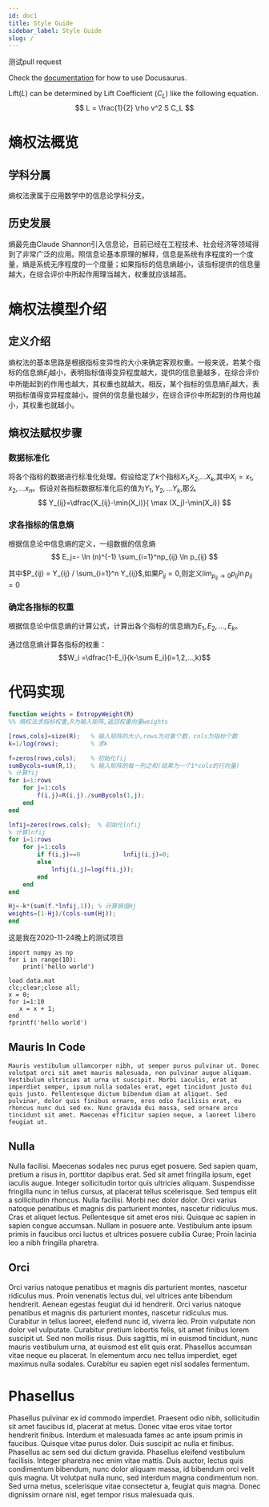 ```yaml
---
id: doc1
title: Style Guide
sidebar_label: Style Guide
slug: /
---
```




测试pull request



Check the [documentation](https://docusaurus.io) for how to use Docusaurus.

Lift($L$) can be determined by Lift Coefficient ($C_L$) like the following
equation.
$$
L = \frac{1}{2} \rho v^2 S C_L
$$

# 熵权法概览

## 学科分属

熵权法隶属于应用数学中的信息论学科分支。

## 历史发展

   熵最先由Claude Shannon引入信息论，目前已经在工程技术、社会经济等领域得到了非常广泛的应用。照信息论基本原理的解释，信息是系统有序程度的一个度量，熵是系统无序程度的一个度量；如果指标的信息熵越小，该指标提供的信息量越大，在综合评价中所起作用理当越大，权重就应该越高。



# 熵权法模型介绍

## 定义介绍

熵权法的基本思路是根据指标变异性的大小来确定客观权重。一般来说，若某个指标的信息熵$E_j$越小，表明指标值得变异程度越大，提供的信息量越多，在综合评价中所能起到的作用也越大，其权重也就越大。相反，某个指标的信息熵$E_j$越大，表明指标值得变异程度越小，提供的信息量也越少，在综合评价中所起到的作用也越小，其权重也就越小。 



## 熵权法赋权步骤

### 数据标准化

将各个指标的数据进行标准化处理。假设给定了$k$个指标$X_1$,$X_2$,...$X_k$,其中$X_i={x_1,x_2,...x_n}$。假设对各指标数据标准化后的值为$Y_1,Y_2,...Y_k$,那么
$$
Y_{ij}=\dfrac{X_{ij}-\min(X_i)}{ \max (X_j)-\min(X_i)}
$$

### 求各指标的信息熵

根据信息论中信息熵的定义，一组数据的信息熵
$$
E_j=- \ln (n)^{-1} \sum_{i=1}^np_{ij} \ln p_{ij}
$$

其中$P_{ij} = Y_{ij} / \sum_{i=1}^n Y_{ij}$,如果$P_{ij}=0$,则定义$\lim_{p_{ij}\to 0} p_{ij} \ln p_{ij} = 0$

### 确定各指标的权重

根据信息论中信息熵的计算公式，计算出各个指标的信息熵为$E_1,E_2,...,E_k$。

通过信息熵计算各指标的权重：$$W_i =\dfrac{1-E_i}{k-\sum E_i}(i=1,2,...,k)$$



# 代码实现



```matlab
function weights = EntropyWeight(R)
%% 熵权法求指标权重,R为输入矩阵,返回权重向量weights

[rows,cols]=size(R);   % 输入矩阵的大小,rows为对象个数，cols为指标个数
k=1/log(rows);         % 求k

f=zeros(rows,cols);    % 初始化fij
sumBycols=sum(R,1);    % 输入矩阵的每一列之和(结果为一个1*cols的行向量)
% 计算fij
for i=1:rows
    for j=1:cols
        f(i,j)=R(i,j)./sumBycols(1,j);
    end
end

lnfij=zeros(rows,cols);  % 初始化lnfij
% 计算lnfij
for i=1:rows
    for j=1:cols
        if f(i,j)==0            lnfij(i,j)=0;
        else
            lnfij(i,j)=log(f(i,j));
        end
    end
end

Hj=-k*(sum(f.*lnfij,1)); % 计算熵值Hj
weights=(1-Hj)/(cols-sum(Hj));
end
```




这是我在2020-11-24晚上的测试项目

```{python}
import numpy as np
for i in range(10):
    print('hello world')
```

```{matlab}
load data.mat
clc;clear;close all;
x = 0;
for i=1:10
   x = x + 1;
end
fprintf('hello world')
```

## Mauris In Code

```
Mauris vestibulum ullamcorper nibh, ut semper purus pulvinar ut. Donec volutpat orci sit amet mauris malesuada, non pulvinar augue aliquam. Vestibulum ultricies at urna ut suscipit. Morbi iaculis, erat at imperdiet semper, ipsum nulla sodales erat, eget tincidunt justo dui quis justo. Pellentesque dictum bibendum diam at aliquet. Sed pulvinar, dolor quis finibus ornare, eros odio facilisis erat, eu rhoncus nunc dui sed ex. Nunc gravida dui massa, sed ornare arcu tincidunt sit amet. Maecenas efficitur sapien neque, a laoreet libero feugiat ut.
```

## Nulla

Nulla facilisi. Maecenas sodales nec purus eget posuere. Sed sapien quam, pretium a risus in, porttitor dapibus erat. Sed sit amet fringilla ipsum, eget iaculis augue. Integer sollicitudin tortor quis ultricies aliquam. Suspendisse fringilla nunc in tellus cursus, at placerat tellus scelerisque. Sed tempus elit a sollicitudin rhoncus. Nulla facilisi. Morbi nec dolor dolor. Orci varius natoque penatibus et magnis dis parturient montes, nascetur ridiculus mus. Cras et aliquet lectus. Pellentesque sit amet eros nisi. Quisque ac sapien in sapien congue accumsan. Nullam in posuere ante. Vestibulum ante ipsum primis in faucibus orci luctus et ultrices posuere cubilia Curae; Proin lacinia leo a nibh fringilla pharetra.

## Orci

Orci varius natoque penatibus et magnis dis parturient montes, nascetur ridiculus mus. Proin venenatis lectus dui, vel ultrices ante bibendum hendrerit. Aenean egestas feugiat dui id hendrerit. Orci varius natoque penatibus et magnis dis parturient montes, nascetur ridiculus mus. Curabitur in tellus laoreet, eleifend nunc id, viverra leo. Proin vulputate non dolor vel vulputate. Curabitur pretium lobortis felis, sit amet finibus lorem suscipit ut. Sed non mollis risus. Duis sagittis, mi in euismod tincidunt, nunc mauris vestibulum urna, at euismod est elit quis erat. Phasellus accumsan vitae neque eu placerat. In elementum arcu nec tellus imperdiet, eget maximus nulla sodales. Curabitur eu sapien eget nisl sodales fermentum.

# Phasellus

Phasellus pulvinar ex id commodo imperdiet. Praesent odio nibh, sollicitudin sit amet faucibus id, placerat at metus. Donec vitae eros vitae tortor hendrerit finibus. Interdum et malesuada fames ac ante ipsum primis in faucibus. Quisque vitae purus dolor. Duis suscipit ac nulla et finibus. Phasellus ac sem sed dui dictum gravida. Phasellus eleifend vestibulum facilisis. Integer pharetra nec enim vitae mattis. Duis auctor, lectus quis condimentum bibendum, nunc dolor aliquam massa, id bibendum orci velit quis magna. Ut volutpat nulla nunc, sed interdum magna condimentum non. Sed urna metus, scelerisque vitae consectetur a, feugiat quis magna. Donec dignissim ornare nisl, eget tempor risus malesuada quis.

